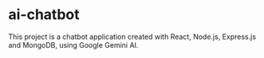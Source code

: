 # ai-chatbot

This project is a chatbot application created with React, Node.js, Express.js and MongoDB, using Google Gemini AI.


